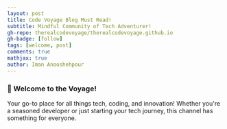 ```yaml
---
layout: post
title: Code Voyage Blog Must Read!
subtitle: Mindful Community of Tech Adventurer!
gh-repo: therealcodevoyage/therealcodevoyage.github.io
gh-badge: [follow]
tags: [welcome, post]
comments: true
mathjax: true
author: Iman Anooshehpour
---
```


### 👋 Welcome to the Voyage!

Your go-to place for all things tech, coding, and innovation! Whether you're a seasoned developer or just starting your tech journey, this channel has something for everyone.
